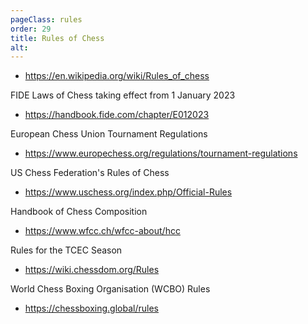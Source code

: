 ```yaml
---
pageClass: rules
order: 29
title: Rules of Chess
alt: 
---
```


- https://en.wikipedia.org/wiki/Rules_of_chess

FIDE Laws of Chess taking effect from 1 January 2023
- https://handbook.fide.com/chapter/E012023

European Chess Union Tournament Regulations
- https://www.europechess.org/regulations/tournament-regulations

US Chess Federation's Rules of Chess
- https://www.uschess.org/index.php/Official-Rules

Handbook of Chess Composition
- https://www.wfcc.ch/wfcc-about/hcc

Rules for the TCEC Season
- https://wiki.chessdom.org/Rules

World Chess Boxing Organisation (WCBO) Rules
- https://chessboxing.global/rules